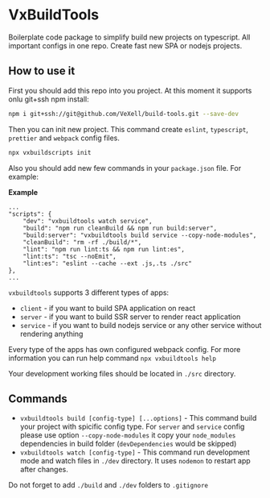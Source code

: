 # VxBuildTools

Boilerplate code package to simplify build new projects on typescript. All important configs in one repo. Create fast new SPA or nodejs projects.

## How to use it

First you should add this repo into you project. At this moment it supports onlu git+ssh npm install:

```bash
npm i git+ssh://git@github.com/VeXell/build-tools.git --save-dev
```

Then you can init new project. This command create `eslint`, `typescript`, `prettier` and `webpack` config files.

```bash
npx vxbuildscripts init
```

Also you should add new few commands in your `package.json` file. For example:

**Example**

```
...
"scripts": {
    "dev": "vxbuildtools watch service",
    "build": "npm run cleanBuild && npm run build:server",
    "build:server": "vxbuildtools build service --copy-node-modules",
    "cleanBuild": "rm -rf ./build/*",
    "lint": "npm run lint:ts && npm run lint:es",
    "lint:ts": "tsc --noEmit",
    "lint:es": "eslint --cache --ext .js,.ts ./src"
},
...
```

`vxbuildtools` supports 3 different types of apps:

-   `client` - if you want to build SPA application on react
-   `server` - if you want to build SSR server to render react application
-   `service` - if you want to build nodejs service or any other service without rendering anything

Every type of the apps has own configured webpack config. For more information you can run help command `npx vxbuildtools help`

Your development working files should be located in `./src` directory.

## Commands

-   `vxbuildtools build [config-type] [...options]` - This command build your project with spicific config type. For `server` and `service` config please use option `--copy-node-modules` it copy your `node_modules` dependencies in build folder (`devDependencies` would be skipped)
-   `vxbuildtools watch [config-type]` - This command run development mode and watch files in `./dev` directory. It uses `nodemon` to restart app after changes.

Do not forget to add `./build` and `./dev` folders to `.gitignore`
